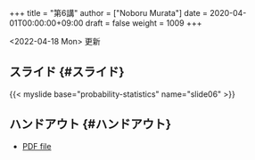 +++
title = "第6講"
author = ["Noboru Murata"]
date = 2020-04-01T00:00:00+09:00
draft = false
weight = 1009
+++

<span class="timestamp-wrapper"><span class="timestamp">&lt;2022-04-18 Mon&gt; </span></span> 更新


## スライド {#スライド}

{{< myslide base="probability-statistics" name="slide06" >}}


## ハンドアウト {#ハンドアウト}

-   [PDF file](https://noboru-murata.github.io/probability-statistics/pdfs/slide06.pdf)